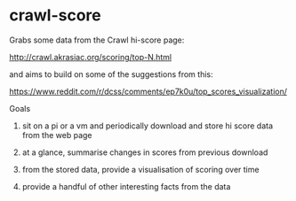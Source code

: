 # crawl-score

Grabs some data from the Crawl hi-score page:

http://crawl.akrasiac.org/scoring/top-N.html

and aims to build on some of the suggestions from this:

https://www.reddit.com/r/dcss/comments/ep7k0u/top_scores_visualization/

Goals

1. sit on a pi or a vm and periodically download and store hi score data from the web page

2. at a glance, summarise changes in scores from previous download

3. from the stored data, provide a visualisation of scoring over time

4. provide a handful of other interesting facts from the data
